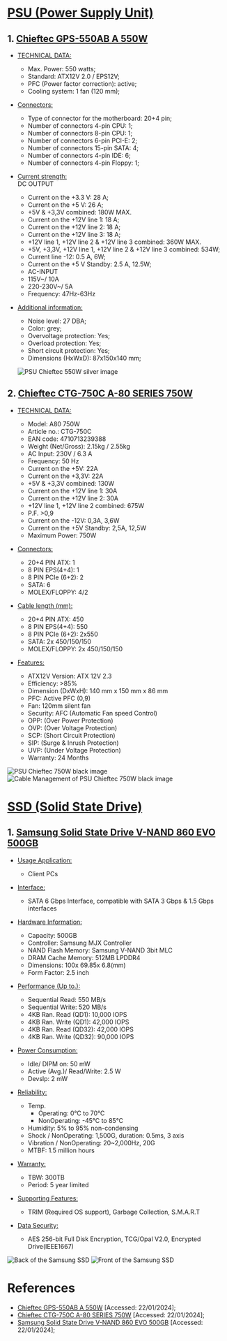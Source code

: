 # <u> **PSU** (Power Supply Unit) </u>

## 1. <u> Chieftec GPS-550AB A 550W </u>

* <u> TECHNICAL DATA: </u>
  - Max. Power: 550 watts;
  - Standard: ATX12V 2.0 / EPS12V;
  - PFC (Power factor correction): active;
  - Cooling system: 1 fan (120 mm);

* <u> Connectors: </u>
  - Type of connector for the motherboard: 20+4 pin;
  - Number of connectors 4-pin CPU: 1;
  - Number of connectors 8-pin CPU: 1;
  - Number of connectors 6-pin PCI-E: 2;
  - Number of connectors 15-pin SATA: 4;
  - Number of connectors 4-pin IDE: 6;
  - Number of connectors 4-pin Floppy: 1;

* <u> Current strength: </u>
<br> DC OUTPUT
  - Current on the +3.3 V: 28 A;
  - Current on the +5 V: 26 A;
  - +5V & +3,3V combined: 180W MAX.
  - Current on the +12V line 1: 18 A;
  - Current on the +12V line 2: 18 A;
  - Current on the +12V line 3: 18 A;
  - +12V line 1, +12V line 2 & +12V line 3 combined: 360W MAX.
  - +5V, +3,3V, +12V line 1, +12V line 2 & +12V line 3 combined: 534W;
  - Current line -12: 0.5 A, 6W;
  - Current on the +5 V Standby: 2.5 A, 12.5W;
  - AC-INPUT
  - 115V~/ 10A
  - 220-230V~/ 5A
  - Frequency: 47Hz-63Hz

* <u> Additional information: </u>
  - Noise level: 27 DBA;
  - Color: grey;
  - Overvoltage protection: Yes;
  - Overload protection: Yes;
  - Short circuit protection: Yes;
  - Dimensions (HxWxD): 87x150x140 mm;

  ![PSU Chieftec 550W silver image](../Images/PSU550W.jpeg)

## 2. <u> Chieftec CTG-750C A-80 SERIES 750W </u>

* <u> TECHNICAL DATA: </u>
  - Model: A80 750W
  - Article no.: CTG-750C
  - EAN code: 4710713239388
  - Weight (Net/Gross): 2.15kg / 2.55kg
  - AC Input: 230V / 6.3 A
  - Frequency: 50 Hz
  - Current on the +5V: 22A
  - Current on the +3,3V: 22A
  - +5V & +3,3V combined: 130W
  - Current on the +12V line 1: 30A
  - Current on the +12V line 2: 30A
  - +12V line 1, +12V line 2 combined: 675W
  - P.F.	>0,9
  - Current on the -12V: 0,3A, 3,6W
  - Current on the +5V Standby: 2,5A, 12,5W
  - Maximum Power: 750W

* <u> Connectors: </u>
  - 20+4 PIN ATX: 1
  - 8 PIN EPS(4+4): 1
  - 8 PIN PCIe (6+2): 2
  - SATA: 6
  - MOLEX/FLOPPY: 4/2

* <u> Cable length (mm): </u>
  - 20+4 PIN ATX: 450
  - 8 PIN EPS(4+4): 550
  - 8 PIN PCIe (6+2): 2x550
  - SATA: 2x 450/150/150
  - MOLEX/FLOPPY: 2x 450/150/150

* <u> Features: </u>
  - ATX12V Version: ATX 12V 2.3
  - Efficiency: >85%
  - Dimension (DxWxH): 140 mm x 150 mm x 86 mm
  - PFC: Active PFC (0,9)
  - Fan: 120mm silent fan
  - Security: AFC (Automatic Fan speed Control)
  - OPP: (Over Power Protection)
  - OVP: (Over Voltage Protection)
  - SCP: (Short Circuit Protection)
  - SIP: (Surge & Inrush Protection)
  - UVP: (Under Voltage Protection)
  - Warranty: 24 Months

![PSU Chieftec 750W black image](../Images/PSU750W2.jpeg)
![Cable Management of PSU Chieftec 750W black image](../Images/PSU750W.jpeg)

# <u> **SSD (Solid State Drive)** </u>

## 1. <u> Samsung Solid State Drive V-NAND 860 EVO 500GB </u>

* <u> Usage Application: </u>
  - Client PCs

* <u> Interface:  </u>
  - SATA 6 Gbps Interface, compatible with SATA 3 Gbps & 1.5 Gbps interfaces

* <u> Hardware Information: </u>
  - Capacity: 500GB
  - Controller: Samsung MJX Controller
  - NAND Flash Memory: Samsung V-NAND 3bit MLC
  - DRAM Cache Memory: 512MB LPDDR4
  - Dimensions: 100x 69.85x 6.8(mm)
  - Form Factor: 2.5 inch

* <u> Performance (Up to.): </u>
  - Sequential Read: 550 MB/s
  - Sequential Write: 520 MB/s
  - 4KB Ran. Read (QD1): 10,000 IOPS
  - 4KB Ran. Write (QD1): 42,000 IOPS
  - 4KB Ran. Read (QD32): 42,000 IOPS
  - 4KB Ran. Write (QD32): 90,000 IOPS

* <u> Power Consumption: </u>
  - Idle/ DIPM on: 50 mW
  - Active (Avg.)/ Read/Write: 2.5 W
  - Devslp: 2 mW

* <u> Reliability: </u>
  - Temp.
    - Operating: 0°C to 70°C
    - NonOperating: -45°C to 85°C
  - Humidity: 5% to 95% non-condensing
  - Shock / NonOperating: 1,500G, duration: 0.5ms, 3 axis
  - Vibration / NonOperating: 20~2,000Hz, 20G
  - MTBF: 1.5 million hours
  
* <u> Warranty: </u>
  - TBW: 300TB
  - Period: 5 year limited

* <u> Supporting Features: </u>
  - TRIM (Required OS support), Garbage Collection, S.M.A.R.T

* <u> Data Security: </u>
  - AES 256-bit Full Disk Encryption, TCG/Opal V2.0, Encrypted Drive(IEEE1667)

![Back of the Samsung SSD](../Images/SSDback.jpeg)
![Front of the Samsung SSD](../Images/SSDfront.jpeg)

# References
- [Chieftec GPS-550AB A 550W](http://specsan.com/power-supply-chieftec/chieftec-gps-550ab-a-550w/) [Accessed: 22/01/2024];
- [Chieftec CTG-750C A-80 SERIES 750W](https://www.chieftec.eu/products-detail/107/A-80_SERIES/130/CTG-750C) [Accessed: 22/01/2024];
- [Samsung Solid State Drive V-NAND 860 EVO 500GB](https://download.semiconductor.samsung.com/resources/data-sheet/Samsung_SSD_860_EVO_Data_Sheet_Rev1.pdf) [Accessed: 22/01/2024];
